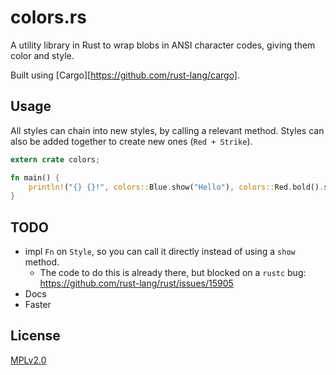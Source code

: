 # colors.rs

A utility library in Rust to wrap blobs in ANSI character codes, giving them color and style.

Built using [Cargo][https://github.com/rust-lang/cargo].

## Usage

All styles can chain into new styles, by calling a relevant method. Styles can also be added together to create new ones (`Red + Strike`).

```rust
extern crate colors;

fn main() {
    println!("{} {}!", colors::Blue.show("Hello"), colors::Red.bold().show("World"));
}
```

## TODO

- impl `Fn` on `Style`, so you can call it directly instead of using a `show` method.
    - The code to do this is already there, but blocked on a `rustc` bug: https://github.com/rust-lang/rust/issues/15905
- Docs
- Faster

## License

[MPLv2.0](./LICENSE)
